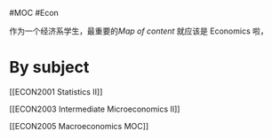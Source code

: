 #MOC #Econ 

作为一个经济系学生，最重要的*Map of content* 就应该是 Economics 啦，

# By subject

[[ECON2001 Statistics II]]

[[ECON2003 Intermediate Microeconomics II]]

[[ECON2005 Macroeconomics MOC]]



